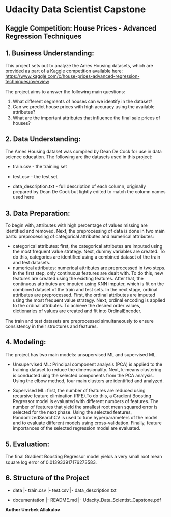 # Udacity Data Scientist Capstone
## Kaggle Competition: House Prices - Advanced Regression Techniques

##  1. Business Understanding:
This project sets out to analyze the Ames Housing datasets, which are provided as part of a Kaggle competition available here: https://www.kaggle.com/c/house-prices-advanced-regression-techniques/overview

The project aims to answer the following main questions:
1. What different segments of houses can we identify in the dataset?
2. Can we predict house prices with high accuracy using the available attributes? 
3. What are the important attributes that influence the final sale prices of houses?


##  2. Data Understanding:
The Ames Housing dataset was compiled by Dean De Cock for use in data science education. The following are the datasets used in this project:

- train.csv - the training set 

- test.csv - the test set

- data_description.txt - full description of each column, originally prepared by Dean De Cock but lightly edited to match the column names used here


## 3. Data Preparation:

To begin with, attributes with high percentage of values missing are identified and removed. Next, the preprocessing of data is done in two main parts: preprocessing of categorical attributes and numerical attributes:

- categorical attributes: first, the categorical attributes are imputed using the most frequent value strategy. Next, dummy variables are created. To do this, categories are identified using a combined dataset of the train and test datasets. 
- numerical attributes: numerical attributes are preprocessed in two steps. In the first step, only continuous features are dealt with. To do this, new features are created using the existing features. After that, the continuous attributes are imputed using KNN imputer, which is fit on the combined dataset of the train and test sets. In the next stage, ordinal attributes are preprocessed. First, the ordinal attributes are imputed using the most frequent value strategy. Next, ordinal encoding is applied to the ordinal attributes. To achieve the desired order values, dictionaries of values are created and fit into OrdinalEncoder. 

The train and test datasets are preprocessed simultaneously to ensure consistency in their structures and features. 

## 4. Modeling:
The project has two main models: unsupervised ML and supervised ML. 
- Unsupervised ML: Principal component analysis (PCA) is applied to the training dataset to reduce the dimensionality. Next, k-means clustering is conducted uing the selected components from the PCA analysis. Using the elbow method, four main clusters are identified and analyzed. 

- Supervised ML: first, the number of features are reduced using recursive feature elimination (RFE).To do this, a Gradient Boosting Regressor model is evaluated with different numbers of features. The number of features that yield the smallest root mean squared error is selected for the next phase. Using the selected features, RandomizedSearchCV is used to tune hyperparameters of the model and to evaluate different models using cross-validation. Finally, feature importances of the selected regression model are evaluated.

## 5. Evaluation:
The final Gradient Boosting Regressor model yields a very small root mean square log error of 0.013933917176273583. 


## 6. Structure of the Project

- data
|- train.csv 
|- test.csv 
|- data_description.txt 

- documentation
|- README.md
|- Udacity_Data_Scientist_Capstone.pdf



**Author
Umrbek Allakulov**
